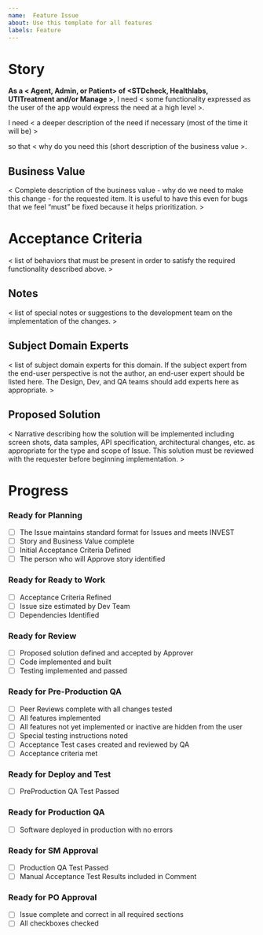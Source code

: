 ```yaml
---
name:  Feature Issue
about: Use this template for all features
labels: Feature
---
```


# Story
**As a < Agent, Admin, or Patient> of <STDcheck, Healthlabs, UTITreatment and/or Manage >**, I need < some functionality expressed as the user of the app would express the need at a high level >.

I need < a deeper description of the need if necessary (most of the time it will be) >

so that < why do you need this (short description of the business value >.

## Business Value  
< Complete description of the business value - why do we need to make this change - for the requested item. It is useful to have this even for bugs that we feel “must” be fixed because it helps prioritization. >

# Acceptance Criteria
< list of behaviors that must be present in order to satisfy the required functionality described above. >
 
## Notes
< list of special notes or suggestions to the development team on the implementation of the changes. >  

## Subject Domain Experts
< list of subject domain experts for this domain. If the subject expert from the end-user perspective is not the author, an end-user expert should be listed here. The Design, Dev, and QA teams should add experts here as appropriate. >

## Proposed Solution  
< Narrative describing how the solution will be implemented including screen shots, data samples, API specification, architectural changes, etc. as appropriate for the type and scope of Issue. This solution must be reviewed with the requester before beginning implementation. > 

# Progress
### Ready for Planning
- [ ] The Issue maintains standard format for Issues and meets INVEST
- [ ] Story and Business Value complete
- [ ] Initial Acceptance Criteria Defined
- [ ] The person who will Approve story identified

### Ready for Ready to Work
- [ ] Acceptance Criteria Refined
- [ ] Issue size estimated by Dev Team
- [ ] Dependencies Identified

### Ready for Review
- [ ] Proposed solution defined and accepted by Approver
- [ ] Code implemented and built
- [ ] Testing implemented and passed

### Ready for Pre-Production QA
- [ ] Peer Reviews complete with all changes tested
- [ ] All features implemented
- [ ] All features not yet implemented or inactive are hidden from the user
- [ ] Special testing instructions noted
- [ ] Acceptance Test cases created and reviewed by QA
- [ ] Acceptance criteria met

### Ready for Deploy and Test
- [ ] PreProduction QA Test Passed
 
### Ready for Production QA
- [ ] Software deployed in production with no errors

### Ready for SM Approval
- [ ] Production QA Test Passed
- [ ] Manual Acceptance Test Results included in Comment

### Ready for PO Approval
- [ ] Issue complete and correct in all required sections
- [ ] All checkboxes checked
